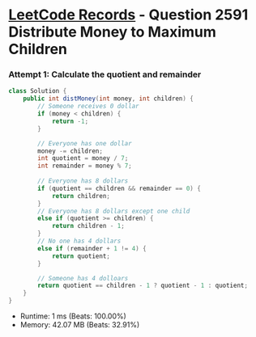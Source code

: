 # [LeetCode Records](../../README.md) - Question 2591 Distribute Money to Maximum Children

### Attempt 1: Calculate the quotient and remainder
```java
class Solution {
    public int distMoney(int money, int children) {
        // Someone receives 0 dollar
        if (money < children) {
            return -1;
        }

        // Everyone has one dollar
        money -= children;
        int quotient = money / 7;
        int remainder = money % 7;
        
        // Everyone has 8 dollars
        if (quotient == children && remainder == 0) {
            return children;
        } 
        // Everyone has 8 dollars except one child
        else if (quotient >= children) {
            return children - 1;
        }
        // No one has 4 dollars
        else if (remainder + 1 != 4) {
            return quotient;
        }

        // Someone has 4 dolloars
        return quotient == children - 1 ? quotient - 1 : quotient;
    }
}
```
- Runtime: 1 ms (Beats: 100.00%)
- Memory: 42.07 MB (Beats: 32.91%)

<br>
